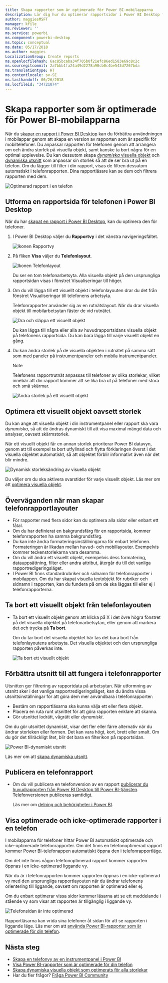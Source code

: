 ```yaml
---
title: Skapa rapporter som är optimerade för Power BI-mobilapparna
description: Lär dig hur du optimerar rapportsidor i Power BI Desktop för Power BI-telefonapparna.
author: maggiesMSFT
manager: kfile
ms.reviewer: ''
ms.service: powerbi
ms.component: powerbi-desktop
ms.topic: conceptual
ms.date: 05/17/2018
ms.author: maggies
LocalizationGroup: Create reports
ms.openlocfilehash: 6ac85bcaba34f705b0f21efc86ed1583e69c8c2c
ms.sourcegitcommit: 2a7bbb1fa24a49d2278a90cb0c4be543d7267bda
ms.translationtype: HT
ms.contentlocale: sv-SE
ms.lasthandoff: 06/26/2018
ms.locfileid: "34721074"
---
```

# <a name="create-reports-optimized-for-the-power-bi-phone-apps"></a>Skapa rapporter som är optimerade för Power BI-mobilapparna
När du [skapar en rapport i Power BI Desktop](desktop-report-view.md) kan du förbättra användningen i mobilappar genom att skapa en version av rapporten som är specifik för mobiltelefoner. Du anpassar rapporten för telefonen genom att arrangera om och ändra storlek på visuella objekt, samt kanske ta bort några för en optimal upplevelse. Du kan dessutom skapa [*dynamiska* visuella objekt](#optimize-a-visual-for-any-size) och [dynamiska utsnitt](#enhance-slicers-to-to-work-well-in-phone-reports) som anpassar sin storlek så att de ser bra ut på en telefon. Om du lägger till filter i din rapport, visas de filtren dessutom automatiskt i telefonrapporten. Dina rapportläsare kan se dem och filtrera rapporten med dem.

![Optimerad rapport i en telefon](media/desktop-create-phone-report/desktop-create-phone-report-1.png)

## <a name="lay-out-a-report-page-for-the-phone-in-power-bi-desktop"></a>Utforma en rapportsida för telefonen i Power BI Desktop
När du har [skapat en rapport i Power BI Desktop](desktop-report-view.md), kan du optimera den för telefoner.

1. I Power BI Desktop väljer du **Rapportvy** i det vänstra navigeringsfältet.
   
    ![Ikonen Rapportvy](media/desktop-create-phone-report/desktop-create-phone-report-2.png)
2. På fliken **Visa** väljer du **Telefonlayout**.  
   
    ![Ikonen Telefonlayout](media/desktop-create-phone-report/desktop-create-phone-report-3.png)
   
    Du ser en tom telefonarbetsyta. Alla visuella objekt på den ursprungliga rapportsidan visas i fönstret Visualiseringar till höger.
3. Om du vill lägga till ett visuellt objekt i telefonlayouten drar du det från fönstret Visualiseringar till telefonens arbetsyta.
   
    Telefonrapporter använder sig av en rutnätslayout. När du drar visuella objekt till mobilarbetsytan fäster de vid rutnätet.
   
    ![Dra och släppa ett visuellt objekt](media/desktop-create-phone-report/desktop-create-phone-report-4.gif)
   
    Du kan lägga till några eller alla av huvudrapportsidans visuella objekt på telefonens rapportsida. Du kan bara lägga till varje visuellt objekt en gång.
4. Du kan ändra storlek på de visuella objekten i rutnätet på samma sätt som med paneler på instrumentpaneler och mobila instrumentpaneler.
   
   > [!NOTE]
   > Telefonens rapportrutnät anpassas till telefoner av olika storlekar, vilket innebär att din rapport kommer att se lika bra ut på telefoner med stora och små skärmar.
   > 
   > 
   
   ![Ändra storlek på ett visuellt objekt](media/desktop-create-phone-report/desktop-create-phone-report-5.gif)

## <a name="optimize-a-visual-for-any-size"></a>Optimera ett visuellt objekt oavsett storlek
Du kan ange att visuella objekt i din instrumentpanel eller rapport ska vara *dynamiska*, så att de ändras dynamiskt till att visa maximal mängd data och analyser, oavsett skärmstorlek. 

När ett visuellt objekt får en annan storlek prioriterar Power BI datavyn, genom att till exempel ta bort utfyllnad och flytta förklaringen överst i det visuella objektet automatiskt, så att objektet förblir informativt även när det blir mindre.

![Dynamisk storleksändring av visuella objekt](media/desktop-create-phone-report/desktop-create-phone-report-6.gif)

Du väljer om du ska aktivera svarstider för varje visuellt objekt. Läs mer om att [optimera visuella objekt](desktop-create-responsive-visuals.md).

## <a name="considerations-when-creating-phone-report-layouts"></a>Överväganden när man skapar telefonrapportlayouter
* För rapporter med flera sidor kan du optimera alla sidor eller enbart ett fåtal. 
* Om du har definierat en bakgrundsfärg för en rapportsida, kommer telefonrapporten ha samma bakgrundsfärg.
* Du kan inte ändra formateringsinställningarna för enbart telefonen. Formateringen är likadan mellan huvud- och mobillayouter. Exempelvis kommer teckenstorlekarna vara desamma.
* Om du vill ändra ett visuellt objekt, exempelvis dess formatering, datauppsättning, filter eller andra attribut, återgår du till det vanliga rapportredigeringsläget.
* I Power BI finns standardrubriker och sidnamn för telefonrapporter i mobilappen. Om du har skapat visuella textobjekt för rubriker och sidnamn i rapporten, kan du fundera på om de ska läggas till eller ej i telefonrapporterna.     

## <a name="remove-a-visual-from-the-phone-layout"></a>Ta bort ett visuellt objekt från telefonlayouten
* Ta bort ett visuellt objekt genom att klicka på X i det övre högra fönstret på det visuella objektet på telefonarbetsytan, eller genom att markera det och trycka på **Ta bort**.
  
   Om du tar bort det visuella objektet här tas det bara bort från telefonlayoutens arbetsyta. Det visuella objektet och den ursprungliga rapporten påverkas inte.
  
   ![Ta bort ett visuellt objekt](media/desktop-create-phone-report/desktop-create-phone-report-7.gif)

## <a name="enhance-slicers-to-to-work-well-in-phone-reports"></a>Förbättra utsnitt till att fungera i telefonrapporter
Utsnitten ger filtrering av rapportdata på arbetsytan. När utformning av utsnitt sker i det vanliga rapportredigeringsläget, kan du ändra vissa utsnittsinställningar för att göra dem mer användbara i telefonrapporter:

* Bestäm om rapportläsarna ska kunna välja ett eller flera objekt.
* Placera en ruta runt utsnittet för att göra rapporten enklare att skanna.
* Gör utsnittet lodrätt, vågrätt eller *dynamiskt*. 

Om du gör utsnittet dynamiskt, visar det fler eller färre alternativ när du ändrar storleken eller formen. Det kan vara högt, kort, brett eller smalt. Om du gör det tillräckligt litet, blir det bara en filterikon på rapportsidan. 

![Power BI-dynamiskt utsnitt](media/desktop-create-phone-report/desktop-create-phone-report-8.png)

Läs mer om att [skapa dynamiska utsnitt](power-bi-slicer-filter-responsive.md).

## <a name="publish-a-phone-report"></a>Publicera en telefonrapport
* Om du vill publicera en telefonversion av en rapport [publicerar du huvudrapporten från Power BI Desktop till Power BI-tjänsten](desktop-upload-desktop-files.md). Telefonversionen publiceras samtidigt.
  
    Läs mer om [delning och behörigheter i Power BI](service-how-to-collaborate-distribute-dashboards-reports.md).

## <a name="view-optimized-and-unoptimized-reports-on-a-phone"></a>Visa optimerade och icke-optimerade rapporter i en telefon
I mobilapparna för telefoner hittar Power BI automatiskt optimerade och icke-optimerade telefonrapporter. Om det finns en telefonoptimerad rapport kommer Power BI-telefonappen automatiskt öppna den i telefonrapportläge.

Om det inte finns någon telefonoptimerad rapport kommer rapporten öppnas i en icke-optimerad liggande vy.  

När du är i telefonrapporten kommer rapporten öppnas i en icke-optimerad vy med den ursprungliga rapportlayouten när du ändrar telefonens orientering till liggande, oavsett om rapporten är optimerad eller ej.

Om du enbart optimerar vissa sidor kommer läsarna att se ett meddelande i stående vy som visar att rapporten är tillgänglig i liggande vy.

![Telefonsidan är inte optimerad](media/desktop-create-phone-report/desktop-create-phone-report-9.png)

Rapportläsarna kan vrida sina telefoner åt sidan för att se rapporten i liggande läge. Läs mer om att [använda Power BI-rapporter som är optimerade för din telefon](mobile-apps-view-phone-report.md).

## <a name="next-steps"></a>Nästa steg
* [Skapa en telefonvy av en instrumentpanel i Power BI](service-create-dashboard-mobile-phone-view.md)
* [Visa Power BI-rapporter som är optimerade för din telefon](mobile-apps-view-phone-report.md)
* [Skapa dynamiska visuella objekt som optimerats för alla storlekar](desktop-create-responsive-visuals.md)
* Har du fler frågor? [Fråga Power BI Community](http://community.powerbi.com/)

